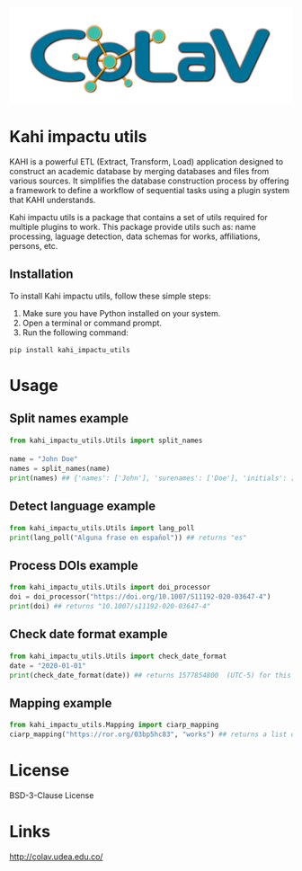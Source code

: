 
<center><img src="https://raw.githubusercontent.com/colav/colav.github.io/master/img/Logo.png"/></center>

# Kahi impactu utils 
KAHI is a powerful ETL (Extract, Transform, Load) application designed to construct an academic database by merging databases and files from various sources. It simplifies the database construction process by offering a framework to define a workflow of sequential tasks using a plugin system that KAHI understands.

Kahi impactu utils is a package that contains a set of utils required for multiple plugins to work.
This package provide utils such as: name processing, laguage detection, data schemas for works, affiliations, persons, etc.

## Installation

To install Kahi impactu utils, follow these simple steps:

1. Make sure you have Python installed on your system.
2. Open a terminal or command prompt.
3. Run the following command:

```shell
pip install kahi_impactu_utils
```


# Usage
## Split names example
```python
from kahi_impactu_utils.Utils import split_names

name = "John Doe"
names = split_names(name)
print(names) ## {'names': ['John'], 'surenames': ['Doe'], 'initials': ['J.']}
```

## Detect language example
```python
from kahi_impactu_utils.Utils import lang_poll
print(lang_poll("Alguna frase en español")) ## returns "es"
```

## Process DOIs example
```python
from kahi_impactu_utils.Utils import doi_processor
doi = doi_processor("https://doi.org/10.1007/S11192-020-03647-4")
print(doi) ## returns "10.1007/s11192-020-03647-4"
```

## Check date format example
```python
from kahi_impactu_utils.Utils import check_date_format
date = "2020-01-01"
print(check_date_format(date)) ## returns 1577854800  (UTC-5) for this date
```

## Mapping example
```python
from kahi_impactu_utils.Mapping import ciarp_mapping
ciarp_mapping("https://ror.org/03bp5hc83", "works") ## returns a list of categories for the entity works
```

# License
BSD-3-Clause License 

# Links
http://colav.udea.edu.co/



